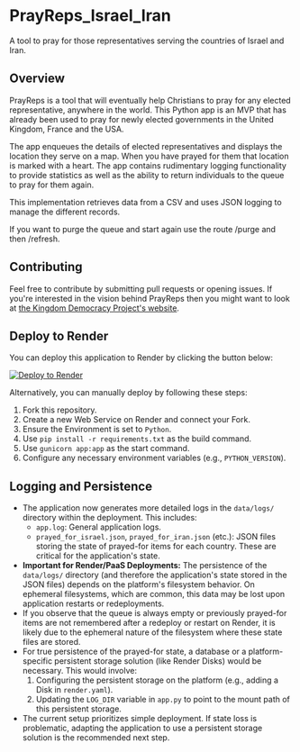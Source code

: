 # PrayReps_Israel_Iran

A tool to pray for those representatives serving the countries of Israel and Iran.

## Overview
PrayReps is a tool that will eventually help Christians to pray for any elected representative, anywhere in the world. This Python app is an MVP that has already been used to pray for newly elected governments in the United Kingdom, France and the USA. 

The app enqueues the details of elected representatives and displays the location they serve on a map. When you have prayed for them that location is marked with a heart. The app contains rudimentary logging functionality to provide statistics as well as the ability to return individuals to the queue to pray for them again.

This implementation retrieves data from a CSV and uses JSON logging to manage the different records.

If you want to purge the queue and start again use the route /purge and then /refresh.

## Contributing
Feel free to contribute by submitting pull requests or opening issues. If you're interested in the vision behind PrayReps then you might want to look at [the Kingdom Democracy Project's website](https://kingdomdemocracy.global/).

## Deploy to Render

You can deploy this application to Render by clicking the button below:

[![Deploy to Render](https://render.com/images/deploy-to-render-button.svg)](https://render.com/deploy)

Alternatively, you can manually deploy by following these steps:

1.  Fork this repository.
2.  Create a new Web Service on Render and connect your Fork.
3.  Ensure the Environment is set to `Python`.
4.  Use `pip install -r requirements.txt` as the build command.
5.  Use `gunicorn app:app` as the start command.
6.  Configure any necessary environment variables (e.g., `PYTHON_VERSION`).

## Logging and Persistence

*   The application now generates more detailed logs in the `data/logs/` directory within the deployment. This includes:
    *   `app.log`: General application logs.
    *   `prayed_for_israel.json`, `prayed_for_iran.json` (etc.): JSON files storing the state of prayed-for items for each country. These are critical for the application's state.
*   **Important for Render/PaaS Deployments:** The persistence of the `data/logs/` directory (and therefore the application's state stored in the JSON files) depends on the platform's filesystem behavior. On ephemeral filesystems, which are common, this data may be lost upon application restarts or redeployments.
*   If you observe that the queue is always empty or previously prayed-for items are not remembered after a redeploy or restart on Render, it is likely due to the ephemeral nature of the filesystem where these state files are stored.
*   For true persistence of the prayed-for state, a database or a platform-specific persistent storage solution (like Render Disks) would be necessary. This would involve:
    1.  Configuring the persistent storage on the platform (e.g., adding a Disk in `render.yaml`).
    2.  Updating the `LOG_DIR` variable in `app.py` to point to the mount path of this persistent storage.
*   The current setup prioritizes simple deployment. If state loss is problematic, adapting the application to use a persistent storage solution is the recommended next step.

